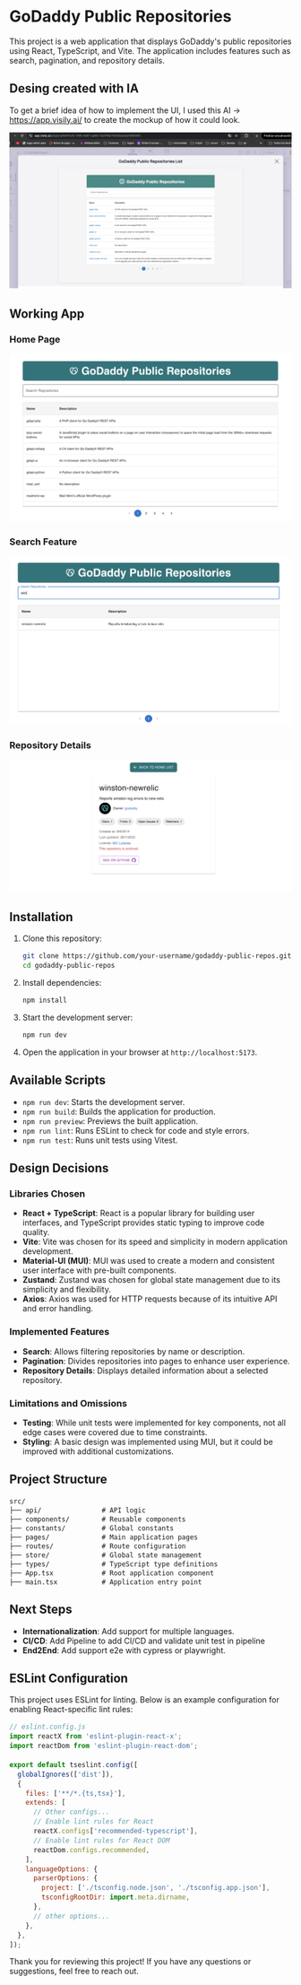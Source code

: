 # GoDaddy Public Repositories

This project is a web application that displays GoDaddy's public repositories using React, TypeScript, and Vite. The application includes features such as search, pagination, and repository details.

## Desing created with IA

To get a brief idea of ​​how to implement the UI, I used this AI -> https://app.visily.ai/ to create the mockup of how it could look.

![desing Page](public/desing.png "desing Home Page")

## Working App

### Home Page
![Home Page](public/home.png "Home Page")

### Search Feature
![Search Feature](public/search.png "Search Feature")

### Repository Details
![Repository Details](public/detail.png "Repository Details")

## Installation

1. Clone this repository:
   ```bash
   git clone https://github.com/your-username/godaddy-public-repos.git
   cd godaddy-public-repos
   ```

2. Install dependencies:
   ```bash
   npm install
   ```

3. Start the development server:
   ```bash
   npm run dev
   ```

4. Open the application in your browser at `http://localhost:5173`.

## Available Scripts

- `npm run dev`: Starts the development server.
- `npm run build`: Builds the application for production.
- `npm run preview`: Previews the built application.
- `npm run lint`: Runs ESLint to check for code and style errors.
- `npm run test`: Runs unit tests using Vitest.

## Design Decisions

### Libraries Chosen

- **React + TypeScript**: React is a popular library for building user interfaces, and TypeScript provides static typing to improve code quality.
- **Vite**: Vite was chosen for its speed and simplicity in modern application development.
- **Material-UI (MUI)**: MUI was used to create a modern and consistent user interface with pre-built components.
- **Zustand**: Zustand was chosen for global state management due to its simplicity and flexibility.
- **Axios**: Axios was used for HTTP requests because of its intuitive API and error handling.

### Implemented Features

- **Search**: Allows filtering repositories by name or description.
- **Pagination**: Divides repositories into pages to enhance user experience.
- **Repository Details**: Displays detailed information about a selected repository.

### Limitations and Omissions

- **Testing**: While unit tests were implemented for key components, not all edge cases were covered due to time constraints.
- **Styling**: A basic design was implemented using MUI, but it could be improved with additional customizations.

## Project Structure

```
src/
├── api/               # API logic
├── components/        # Reusable components
├── constants/         # Global constants
├── pages/             # Main application pages
├── routes/            # Route configuration
├── store/             # Global state management
├── types/             # TypeScript type definitions
├── App.tsx            # Root application component
├── main.tsx           # Application entry point
```

## Next Steps

- **Internationalization**: Add support for multiple languages.
- **CI/CD**: Add Pipeline to add CI/CD and validate unit test in pipeline
- **End2End**: Add support e2e with cypress or playwright.

## ESLint Configuration

This project uses ESLint for linting. Below is an example configuration for enabling React-specific lint rules:

```js
// eslint.config.js
import reactX from 'eslint-plugin-react-x';
import reactDom from 'eslint-plugin-react-dom';

export default tseslint.config([
  globalIgnores(['dist']),
  {
    files: ['**/*.{ts,tsx}'],
    extends: [
      // Other configs...
      // Enable lint rules for React
      reactX.configs['recommended-typescript'],
      // Enable lint rules for React DOM
      reactDom.configs.recommended,
    ],
    languageOptions: {
      parserOptions: {
        project: ['./tsconfig.node.json', './tsconfig.app.json'],
        tsconfigRootDir: import.meta.dirname,
      },
      // other options...
    },
  },
]);
```

Thank you for reviewing this project! If you have any questions or suggestions, feel free to reach out.
